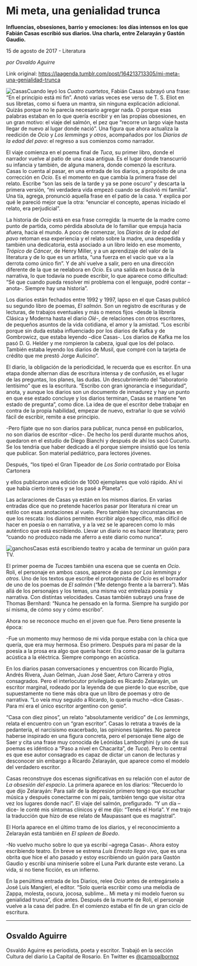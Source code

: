 # Mi meta, una genialidad trunca

**Influencias, obsesiones, barrio y emociones: los días intensos en los que Fabián Casas escribió  sus diarios. Una charla, entre Zelarayán y Gastón Gaudio.**

15 de agosto de 2017 - Literatura

_por Osvaldo Aguirre_

Link original: https://laagenda.tumblr.com/post/164213713305/mi-meta-una-genialidad-trunca

![Casas](https://64.media.tumblr.com/860c448df845be6df59fa60bb6a9401b/tumblr_inline_pk0552tlhe1t6q87u_500.jpg)Cuando leyó los *Cuatro
cuartetos*, Fabián Casas
subrayó una frase: “En el principio está mi fin”. Anotó varias
veces ese verso de T. S. Eliot en sus libretas, como si fuera un
mantra, sin ninguna explicación adicional. Quizás porque no le
parecía necesario agregar nada. O porque esas palabras estaban en lo
que quería escribir y en las propias obsesiones, en un gran motivo:
el viaje del salmón, el pez que “recorre un largo viaje hasta
llegar de nuevo al lugar donde nació”. Una figura que ahora
actualiza la reedición de *Ocio*
y *Los lemmings y otros*,
acompañados por los *Diarios
de la edad del pavo*: el
regreso a sus comienzos como narrador.


 El viaje comienza en el poema final
de *Tuca*,
su primer libro, donde el narrador vuelve al patio de una casa
antigua. Es el lugar donde transcurrió su infancia y también, de
alguna manera, donde comenzó la escritura. Casas lo cuenta al pasar,
en una entrada de los diarios, a propósito de una corrección en
*Ocio*.
Es el momento en que cambia la primera frase del relato. Escribe “son
las seis de la tarde y ya se pone oscuro” y descarta la primera
versión, “mi verdadera vida empezó cuando se disolvió mi
familia”. Una tía, agrega, pronunció aquella frase en el patio de
la casa. Y explica por qué le pareció mejor que la otra: “enunciar
el concepto, apenas iniciado el relato, era perjudicial”.


 La historia de *Ocio*
está en esa frase corregida: la muerte de la madre como punto de
partida, como pérdida absoluta de lo familiar que empuja hacia
afuera, hacia el mundo. A poco de comenzar, los *Diarios
de la edad del pavo* retoman
esa experiencia y el relato sobre la madre, una despedida y también
una dedicatoria, está asociado a un libro leído en ese momento,
*Trópico de Cáncer*,
de Henry Miller, y a un aprendizaje del valor de la literatura y de
lo que es un artista, “una fuerza en el vacío que va a la derrota
como único fin”. Y de ahí vuelve a salir, pero en una dirección
diferente de la que se reelabora en *Ocio*.
Es una salida en busca de la narrativa, lo que todavía no puede
escribir, lo que aparece como dificultad: “Sé que cuando pueda
resolver mi problema con el lenguaje, podré contar –anota-.
Siempre hay una historia”.


 Los diarios están fechados entre
1992 y 1997, lapso en el que Casas publicó su segundo libro de
poemas, *El salmón*.
Son un registro de escrituras y de lecturas, de trabajos eventuales y
más o menos fijos -desde la librería Clásica y Moderna hasta el
diario *Olé*-, de relaciones con otros escritores, de pequeños
asuntos de la vida cotidiana, el amor y la amistad. “Los escribí
porque sin duda estaba influenciado por los diarios de Kafka y de
Gombrowicz, que estaba leyendo –dice Casas-. Los diarios de Kafka
me los pasó D. G. Helder y me rompieron la cabeza, igual que los del
polaco. También estaba leyendo los diarios de Musil, que compré con
la tarjeta de crédito que me prestó Jorge Aulicino”.


 El diario, la obligación de la
periodicidad, le recuerda que es escritor. En una etapa donde
alternan días de escritura intensa y de confusión, es el lugar de
las preguntas, los planes, las dudas. Un descubrimiento del
“laboratorio lentísimo” que es la escritura. “Escribo con gran
ignorancia e inseguridad”, anota, y aunque los diarios son un
documento de inmadurez y hay un punto en que ese estado concluye y
los diarios terminan, Casas se mantiene “en estado de pregunta”,
como dice. La idea de que el escritor debe trabajar en contra de la
propia habilidad, empezar de nuevo, extrañar lo que se volvió fácil
de escribir, remite a ese principio.


-Pero fijate que no son diarios para
publicar, nunca pensé en publicarlos, no son diarios de escritor
–dice-. De hecho los perdí durante muchos años, quedaron en el
estudio de Diego Bianchi y después de ahí los sacó Cucurto. Se los
tendría que haber dedicado a él porque siempre insistió que los
tenía que publicar. Son material pediátrico, para lectores jóvenes.


Después, “los tipeó el Gran
Tipeador de *Los Soria*
contratado por Eloísa Cartonera


y ellos publicaron una edición de
1000 ejemplares que voló rápido. Ahí vi que había cierto interés
y se los pasé a Planeta”.


 Las aclaraciones de Casas ya están
en los mismos diarios. En varias entradas dice que no pretende
hacerlos pasar por literatura ni crear un estilo con esas anotaciones
al vuelo. Pero también hay circunstancias en que los rescata: los
diarios permiten escribir algo específico, más difícil de hacer en
poesía o en narrativa, y a la vez se le aparecen como lo más
auténtico que está escribiendo. Llevar un diario no es hacer
literatura; pero “cuando no produzco nada me aferro a este diario
como nunca”.

![ganchos](https://64.media.tumblr.com/860c448df845be6df59fa60bb6a9401b/tumblr_inline_pk0552tlhe1t6q87u_500.jpg)Casas está escribiendo teatro y acaba de terminar un guión para TV.


El primer poema de *Tuca*es también una escena que
se cuenta en *Ocio*.
Roli, el personaje en ambos casos, aparece de paso por *Los
lemmings y otros*. Uno de
los textos que escribe el protagonista de *Ocio*
es el borrador de uno de los poemas de *El
salmón* (“Me detengo
frente a la barrera”). Más allá de los personajes y los temas, 
una misma voz entrelaza poesía y narrativa. Con distintas
velocidades. Casas también subrayó una frase de Thomas Bernhard:
“Nunca he pensado en la forma. Siempre ha surgido por sí misma, de
cómo soy y cómo escribo”. 



Ahora no se reconoce mucho en el joven
que fue. Pero tiene presente la época:


-Fue un momento muy hermoso de mi vida
porque estaba con la chica que quería, que era muy hermosa. Eso
primero. Después para mí pasar de la poesía a la prosa era algo
que quería hacer. Era como pasar de la guitarra acústica a la
eléctrica. Siempre compongo en acústica.


En los diarios pasan conversaciones y
encuentros con Ricardo Piglia, Andrés Rivera, Juan Gelman, Juan José
Saer, Arturo Carrera y otros consagrados. Pero el interlocutor
privilegiado es Ricardo Zelarayán, un escritor marginal, rodeado por
la leyenda de que pierde lo que escribe, que supuestamente no tiene
más obra que un libro de poemas y otro de narrativa. “Lo veía muy
seguido a Ricardo, lo quería mucho –dice Casas-. Para mí era el
único escritor argentino con genio”.


 “Casa con diez pinos”, un
relato “absolutamente verídico” de *Los
lemmings*,
relata el encuentro con un “gran escritor”. Casas lo retrata a
través de la pedantería, el narcisismo exacerbado, las opiniones
tajantes. No parece haberse inspirado en una figura concreta, pero el
personaje tiene algo de Saer y cita una frase muy conocida de
Leónidas Lamborghini (y uno de sus poemas es idéntico a “Paso a
nivel en Chacarita”, de *Tuca*).
Pero lo central es que ese autor consagrado es capaz de dictar un
canon de lecturas y desconocer sin embargo a Ricardo Zelarayán, que
aparece como el modelo del verdadero escritor.


 Casas
reconstruye dos escenas significativas en su relación con el autor
de *La
obsesión del espacio*.
La primera aparece en los diarios: “Recuerdo lo que dijo Zelarayán:
Para salir de la depresión primero tengo que escuchar música y
después conectarme con mi país, también tengo que visitar otra vez
los lugares donde nací”. El viaje del salmón, prefigurado. “Y
un día –dice- le conté mis síntomas clínicos y él me dijo:
“Tenés el Horla”. Y me trajo la traducción que hizo de ese
relato de Maupassant que es magistral”.


 El Horla aparece en el último tramo
de los diarios, y el reconocimiento a Zelarayán está también en *El
spleen de Boedo*.


-No vuelvo mucho sobre lo que ya
escribí –agrega Casas-. Ahora estoy escribiendo teatro. En breve
se estrena *Luis Ernesto
llega vivo*, que es una
obrita que hice el año pasado y estoy escribiendo un guión para
Gastón Gaudio y escribí una miniserie sobre el Luna Park durante
este verano. La vida, si no tiene ficción, es un infierno.


 En la penúltima entrada de los
Diarios, relee *Ocio*
antes de entregárselo a José Luis Mangieri, el editor. “Solo
quería escribir como una melodía de Zappa, molesta, oscura, jocosa,
sublime… Mi meta y mi modelo fueron su genialidad trunca”, dice
antes. Después de la muerte de Roli, el personaje vuelve a la casa
del padre. En el comienzo estaba el fin de un gran ciclo de
escritura.





---

 Osvaldo Aguirre
----------------

 Osvaldo Aguirre es periodista, poeta y escritor. Trabajó en la sección Cultura del diario La Capital de Rosario. En Twitter es  [@campoalbornoz](https://twitter.com/campoalbornoz?lang=es) 

